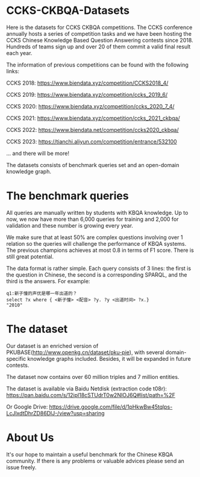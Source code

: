 # CCKS-CKBQA-Datasets
Here is the datasets for CCKS CKBQA competitions. The CCKS conference annually hosts a series of competition tasks and we have been hosting the CCKS Chinese Knowledge Based Question Answering contests since 2018. Hundreds of teams sign up and over 20 of them commit a valid final result each year.

The information of previous competitions can be found with the following links:

CCKS 2018: https://www.biendata.xyz/competition/CCKS2018_4/

CCKS 2019: https://www.biendata.xyz/competition/ccks_2019_6/

CCKS 2020: https://www.biendata.xyz/competition/ccks_2020_7_4/

CCKS 2021: https://www.biendata.xyz/competition/ccks_2021_ckbqa/

CCKS 2022: https://www.biendata.net/competition/ccks2020_ckbqa/

CCKS 2023: https://tianchi.aliyun.com/competition/entrance/532100

... and there will be more!

The datasets consists of benchmark queries set and an open-domain knowledge graph. 

# The benchmark queries
All queries are manually written by students with KBQA knowledge. Up to now, we now have more than 6,000 queries for training and 2,000 for validation and these number is growing every year.

We make sure that at least 50% are complex questions involving over 1 relation so the queries will challenge the performance of KBQA systems. The previous champions achieves at most 0.8 in terms of F1 score. There is still great potential.

The data format is rather simple. Each query consists of 3 lines: the first is the question in Chinese, the second is a corresponding SPARQL, and the third is the answers. For example:

````
q1:新子憧的声优是哪一年出道的？
select ?x where { <新子憧> <配音> ?y. ?y <出道时间> ?x.} 
"2010"	
````
# The dataset
Our dataset is an enriched version of PKUBASE(http://www.openkg.cn/dataset/pku-pie), with several domain-specific knowledge graphs included. Besides, it will be expanded in future contests.

The dataset now contains over 60 million triples and 7 million entities.

The dataset is available via Baidu Netdisk (extraction code t08r): https://pan.baidu.com/s/12ipl18cSTUdrT0w2NIOJ6Q#list/path=%2F

Or Google Drive:
https://drive.google.com/file/d/1pHkwBw45tqlps-LcJlxdtDhrZD86DlJ-/view?usp=sharing



# About Us
It's our hope to maintain a useful benchmark for the Chinese KBQA community. If there is any problems or valuable advices please send an issue freely.
